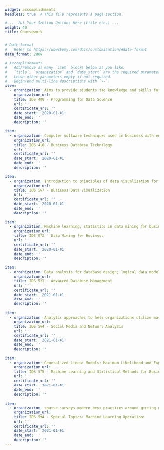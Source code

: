 ```yaml
---
widget: accomplishments
headless: true  # This file represents a page section.

# ... Put Your Section Options Here (title etc.) ...
weight: 40
title: Coursework


# Date format
#   Refer to https://wowchemy.com/docs/customization/#date-format
date_format: 2006

# Accomplishments.
#   Add/remove as many `item` blocks below as you like.
#   `title`, `organization` and `date_start` are the required parameters.
#   Leave other parameters empty if not required.
#   Begin/end multi-line descriptions with `>-`.
item:
  - organization: Aims to provide students the knowledge and skills for designing and developing data science applications in various business areas, using a language such as Python. Focuses on programming constructs and use of functions and packages.
    organization_url:
    title: IDS 400 - Programming for Data Science
    url: ''
    certificate_url: ''
    date_start: '2020-01-01'
    date_end: ''
    description: ''
    
item: 
  - organization: Computer software techniques used in business with emphasis on information management and database management systems. Data management and analysis. Major types of database management systems, query languages.
    organization_url:
    title: IDS 410 - Business Database Technology
    url: ''
    certificate_url: ''
    date_start: '2020-01-01'
    date_end: ''
    description: ''
    
item:
  - organization: Introduction to principles of data visualization for business and the optimal presentation of analytics results. 
    organization_url:
    title: IDS 567 - Business Data Visualization
    url: ''
    certificate_url: ''
    date_start: '2020-01-01'
    date_end: ''
    description: ''
    
item:
  - organization: Machine learning, statistics in data mining for business insights. Prediction, classification, trees, random forests, boosting, clustering, regularization, SVM, recommender systems, neural nets, text mining. Application to varied business contexts.
    organization_url:
    title: IDS 572 - Data Mining for Business
    url: ''
    certificate_url: ''
    date_start: '2020-01-01'
    date_end: ''
    description: ''
    
item:
  - organization: Data analysis for database design; logical data modeling, transaction modeling; implementation models; physical database design; database tuning and performance evaluation; database decomposition; distributed database; database security. 
    organization_url:
    title: IDS 521 - Advanced Database Management
    url: ''
    certificate_url: ''
    date_start: '2021-01-01'
    date_end: ''
    description: ''
    
item:    
  - organization: Analytic approaches to help organizations utilize massive social media data for making informed business decisions; sentiment identification; social network analysis; customer behavior analysis, social advertising using machine learning methods.
    organization_url:
    title: IDS 564 - Social Media and Network Analysis
    url: ''
    certificate_url: ''
    date_start: '2021-01-01'
    date_end: ''
    description: ''

item:
  - organization: Generalized Linear Models; Maximum Likelihood and Expectation Maximization; Sampling; Factor Analysis; Support Vector Machines; Random Forests; Boosting; Time Series Analysis; Sampling and Optimization. 
    organization_url:
    title: IDS 575 - Machine Learning and Statistical Methods for Business Analytics
    url: ''
    certificate_url: ''
    date_start: '2021-01-01'
    date_end: ''
    description: ''
    
item:    
  - organization: course surveys modern best practices around getting machine learning (ML) models into production. It continues where IDS 572 and IDS 575 left off, which is to learn multiple ways of operationalizing machine learning workflows and models in the context of the larger business end-goals. The course is complementary to IDS 561. We will gain a better understanding of strategies for model management, monitoring and deployment. We will also intertwine these topics with online experimentation techniques (A/B testing) and software engineering ideas such as version control, containerization, and continuous integration/continuous deployment.
    organization_url:
    title: IDS 594 - Special Topics: Machine Learning Operations
    url: ''
    certificate_url: ''
    date_start: '2021-01-01'
    date_end: ''
    description: ''
---
```


